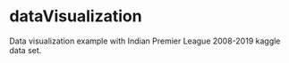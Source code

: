 # dataVisualization
Data visualization example with Indian Premier League 2008-2019 kaggle data set.
